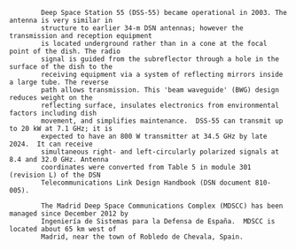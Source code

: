 
            Deep Space Station 55 (DSS-55) became operational in 2003. The antenna is very similar in 
            structure to earlier 34-m DSN antennas; however the transmission and reception equipment 
            is located underground rather than in a cone at the focal point of the dish. The radio 
            signal is guided from the subreflector through a hole in the surface of the dish to the 
            receiving equipment via a system of reflecting mirrors inside a large tube. The reverse 
            path allows transmission. This 'beam waveguide' (BWG) design reduces weight on the 
            reflecting surface, insulates electronics from environmental factors including dish 
            movement, and simplifies maintenance.  DSS-55 can transmit up to 20 kW at 7.1 GHz; it is
            expected to have an 800 W transmitter at 34.5 GHz by late 2024.  It can receive 
            simultaneous right- and left-circularly polarized signals at 8.4 and 32.0 GHz. Antenna 
            coordinates were converted from Table 5 in module 301 (revision L) of the DSN 
            Telecommunications Link Design Handbook (DSN document 810-005). 
            
            The Madrid Deep Space Communications Complex (MDSCC) has been managed since December 2012 by
            Ingeniería de Sistemas para la Defensa de España.  MDSCC is located about 65 km west of
            Madrid, near the town of Robledo de Chevala, Spain.
        